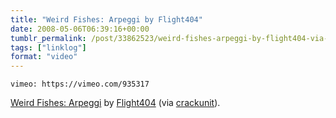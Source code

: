 ```yaml
---
title: "Weird Fishes: Arpeggi by Flight404"
date: 2008-05-06T06:39:16+00:00
tumblr_permalink: /post/33862523/weird-fishes-arpeggi-by-flight404-via-crackunit
tags: ["linklog"]
format: "video"
---
```


`vimeo: https://vimeo.com/935317`

[Weird Fishes: Arpeggi][1] by [Flight404][2] (via [crackunit][3]).

[1]: https://vimeo.com/935317
[2]: http://www.flight404.com/
[3]: http://www.crackunit.com/2008/05/05/2-amazing-videos/
